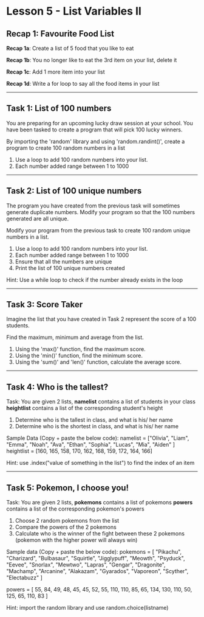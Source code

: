 # Lesson 5 - List Variables II

## Recap 1: Favourite Food List
**Recap 1a**:
Create a list of 5 food that you like to eat

**Recap 1b**:
You no longer like to eat the 3rd item on your list,
delete it

**Recap 1c**:
Add 1 more item into your list

**Recap 1d**:
Write a for loop to say all the food items in your list

---------------------------------------------------------------

## Task 1: List of 100 numbers 
You are preparing for an upcoming lucky draw session at your
school. You have been tasked to create a program that will pick
100 lucky winners.

By importing the 'random' library and using 'random.randint()',
create a program to create 100 random numbers in a list
1. Use a loop to add 100 random numbers into your list.
2. Each number added range between 1 to 1000

---------------------------------------------------------------

## Task 2: List of 100 unique numbers
The program you have created from the previous task will
sometimes generate duplicate numbers. Modify your program so
that the 100 numbers generated are all unique.

Modify your program from the previous task to create 100 random
unique numbers in a list.
1. Use a loop to add 100 random numbers into your list.
2. Each number added range between 1 to 1000
3. Ensure that all the numbers are unique
4. Print the list of 100 unique numbers created

Hint: Use a while loop to check if the number already exists in
the loop

---------------------------------------------------------------

## Task 3: Score Taker
Imagine the list that you have created in Task 2 represent the
score of a 100 students.

Find the maximum, minimum and average from the list.

1. Using the 'max()' function, find the maximum score.
2. Using the 'min()' function, find the minimum score.
3. Using the 'sum()' and 'len()' function, calculate the
   average score.

---------------------------------------------------------------

## Task 4: Who is the tallest?
Task: You are given 2 lists, 
**namelist** contains a list of students in your class
**heightlist** contains a list of the corresponding student's
               height

1. Determine who is the tallest in class, and what is his/ her
   name
2. Determine who is the shortest in class, and what is his/ her
   name

Sample Data (Copy + paste the below code):
namelist = ["Olivia", "Liam", "Emma", "Noah", "Ava", "Ethan",
            "Sophia", "Lucas", "Mia", "Aiden"
            ]
heightlist = [160, 165, 158, 170, 162, 168, 159, 172, 164, 166]

Hint:
use .index("value of something in the list") to find the index
of an item

---------------------------------------------------------------

## Task 5: Pokemon, I choose you!
Task: You are given 2 lists,
**pokemons** contains a list of pokemons
**powers** contains a list of the corresponding pokemon's
           powers

1. Choose 2 random pokemons from the list
2. Compare the powers of the 2 pokemons
3. Calculate who is the winner of the fight between these 2
   pokemons
   (pokemon with the higher power will always win)

Sample data (Copy + paste the below code):
pokemons = [
    "Pikachu", "Charizard", "Bulbasaur", "Squirtle",
    "Jigglypuff", "Meowth", "Psyduck", "Eevee", "Snorlax",
    "Mewtwo", "Lapras", "Gengar", "Dragonite", "Machamp",
    "Arcanine", "Alakazam", "Gyarados", "Vaporeon", "Scyther",
    "Electabuzz"
]

powers = [
    55, 84, 49, 48, 45,
    45, 52, 55, 110, 110,
    85, 65, 134, 130, 110,
    50, 125, 65, 110, 83
]


Hint: import the random library and use random.choice(listname)